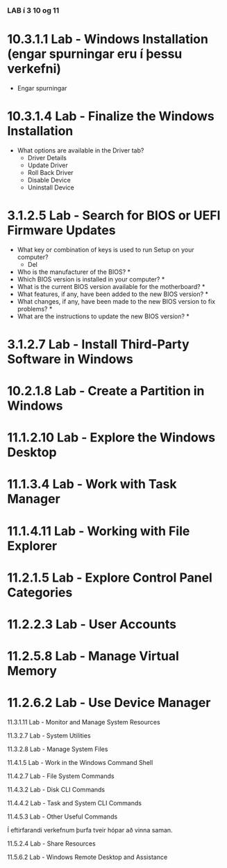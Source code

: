 ### LAB í 3 10 og 11
# 10.3.1.1 Lab - Windows Installation (engar spurningar eru í þessu verkefni)
* Engar spurningar 
# 10.3.1.4 Lab - Finalize the Windows Installation
* What options are available in the Driver tab?
  * Driver Details
  * Update Driver
  * Roll Back Driver
  * Disable Device
  * Uninstall Device
# 3.1.2.5 Lab - Search for BIOS or UEFI Firmware Updates
* What key or combination of keys is used to run Setup on your computer?
  * Del
* Who is the manufacturer of the BIOS?
  * 
* Which BIOS version is installed in your computer?
  *
* What is the current BIOS version available for the motherboard? 
  *
* What features, if any, have been added to the new BIOS version?
  *
* What changes, if any, have been made to the new BIOS version to fix problems?
  *
* What are the instructions to update the new BIOS version?
  *
# 3.1.2.7 Lab - Install Third-Party Software in Windows

# 10.2.1.8 Lab - Create a Partition in Windows

# 11.1.2.10 Lab - Explore the Windows Desktop

# 11.1.3.4 Lab - Work with Task Manager

# 11.1.4.11 Lab - Working with File Explorer

# 11.2.1.5 Lab - Explore Control Panel Categories

# 11.2.2.3 Lab - User Accounts

# 11.2.5.8 Lab - Manage Virtual Memory

# 11.2.6.2 Lab - Use Device Manager

11.3.1.11 Lab - Monitor and Manage System Resources

11.3.2.7 Lab - System Utilities

11.3.2.8 Lab - Manage System Files

11.4.1.5 Lab - Work in the Windows Command Shell

11.4.2.7 Lab - File System Commands

11.4.3.2 Lab - Disk CLI Commands

11.4.4.2 Lab - Task and System CLI Commands

11.4.5.3 Lab - Other Useful Commands 



Í eftirfarandi verkefnum þurfa tveir hópar að vinna saman.

11.5.2.4 Lab - Share Resources

11.5.6.2 Lab - Windows Remote Desktop and Assistance

